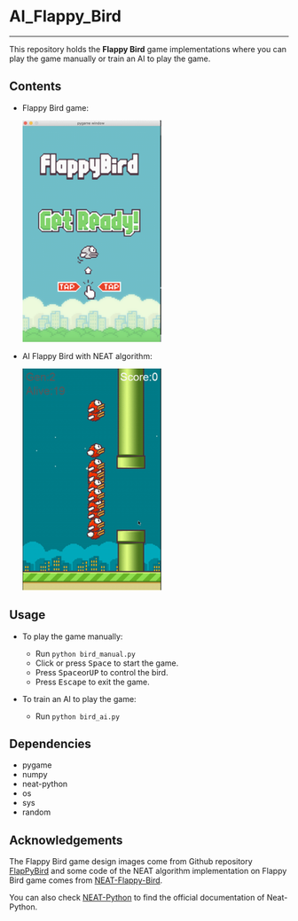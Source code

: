 # AI_Flappy_Bird
---
This repository holds the **Flappy Bird** game implementations where you
can play the game manually or train an AI to play the game.


## Contents

- Flappy Bird game:

    <center></center>
    <img src="imgs/bird_m.png" alt="drawing"/, width = 250px, height = 400px>


- AI Flappy Bird with NEAT algorithm:
    <center></center>
    <img src="imgs/bird_a.gif" alt="drawing"/, width = 250px, height = 400px>



## Usage

- To play the game manually:
  -  Run `python bird_manual.py`
  -  Click or press <kbd>Space</kbd> to start the game.
  -  Press <kbd>Space</kbd>or<kbd>UP</kbd> to control the bird.
  -  Press <kbd>Escape</kbd> to exit the game.

- To train an AI to play the game:
  - Run `python bird_ai.py` 
    
## Dependencies
- pygame
- numpy
- neat-python
- os
- sys
- random


## Acknowledgements

The Flappy Bird game design images come from Github repository [FlapPyBird](https://github.com/sourabhv/FlapPyBird) and some code of the NEAT algorithm implementation on Flappy Bird game comes from [NEAT-Flappy-Bird](https://github.com/techwithtim/NEAT-Flappy-Bird).

You can also check [NEAT-Python](https://neat-python.readthedocs.io/en/latest/) to find the official documentation of Neat-Python.





